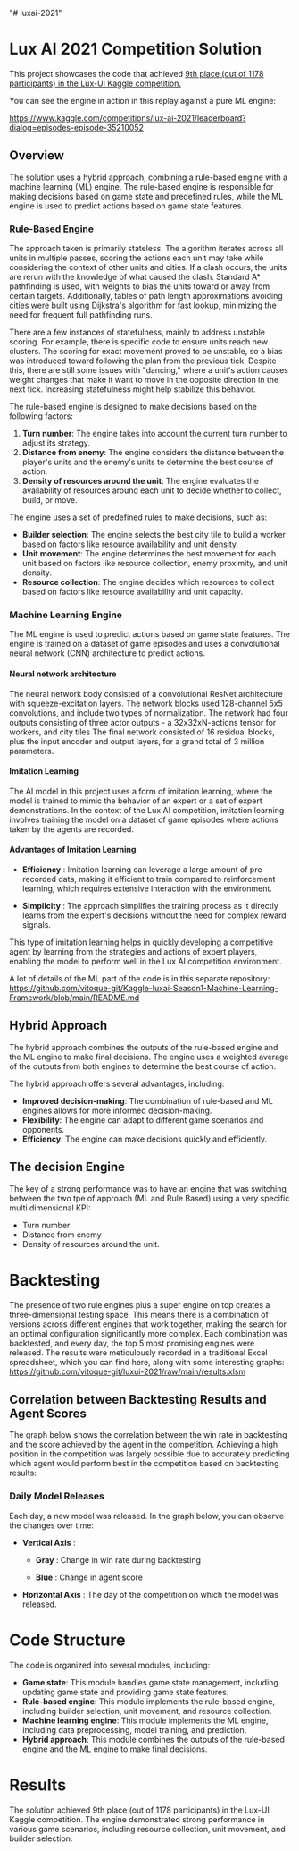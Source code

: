 "# luxai-2021" 

# Lux AI 2021 Competition Solution

This project showcases the code that achieved [9th place (out of 1178 participants) in the Lux-UI Kaggle competition.](https://www.kaggle.com/competitions/lux-ai-2021/leaderboard?) 

You can see the engine in action in this replay against a pure ML engine:

https://www.kaggle.com/competitions/lux-ai-2021/leaderboard?dialog=episodes-episode-35210052

## Overview

The solution uses a hybrid approach, combining a rule-based engine with a machine learning (ML) engine. The rule-based engine is responsible for making decisions based on game state and predefined rules, while the ML engine is used to predict actions based on game state features.

### Rule-Based Engine

The approach taken is primarily stateless. The algorithm iterates across all units in multiple passes, scoring the actions each unit may take while considering the context of other units and cities. If a clash occurs, the units are rerun with the knowledge of what caused the clash. Standard A* pathfinding is used, with weights to bias the units toward or away from certain targets. Additionally, tables of path length approximations avoiding cities were built using Dijkstra's algorithm for fast lookup, minimizing the need for frequent full pathfinding runs.

There are a few instances of statefulness, mainly to address unstable scoring. For example, there is specific code to ensure units reach new clusters. The scoring for exact movement proved to be unstable, so a bias was introduced toward following the plan from the previous tick. Despite this, there are still some issues with "dancing," where a unit's action causes weight changes that make it want to move in the opposite direction in the next tick. Increasing statefulness might help stabilize this behavior.

The rule-based engine is designed to make decisions based on the following factors:

1. **Turn number**: The engine takes into account the current turn number to adjust its strategy.
2. **Distance from enemy**: The engine considers the distance between the player's units and the enemy's units to determine the best course of action.
3. **Density of resources around the unit**: The engine evaluates the availability of resources around each unit to decide whether to collect, build, or move.

The engine uses a set of predefined rules to make decisions, such as:

* **Builder selection**: The engine selects the best city tile to build a worker based on factors like resource availability and unit density.
* **Unit movement**: The engine determines the best movement for each unit based on factors like resource collection, enemy proximity, and unit density.
* **Resource collection**: The engine decides which resources to collect based on factors like resource availability and unit capacity.

### Machine Learning Engine

The ML engine is used to predict actions based on game state features. The engine is trained on a dataset of game episodes and uses a convolutional neural network (CNN) architecture to predict actions. 

#### Neural network architecture
The neural network body consisted of a convolutional ResNet architecture with squeeze-excitation layers. 
The network blocks used 128-channel 5x5 convolutions, and include two types of normalization. 
The network had four outputs consisting of three actor outputs - a 32x32xN-actions tensor for workers, and city tiles 
The final network consisted of 16 residual blocks, plus the input encoder and output layers, for a grand total of 3 million parameters.

#### Imitation Learning 
The AI model in this project uses a form of imitation learning, where the model is trained to mimic the behavior of an expert or a set of expert demonstrations. In the context of the Lux AI competition, imitation learning involves training the model on a dataset of game episodes where actions taken by the agents are recorded.

#### Advantages of Imitation Learning 
 
- **Efficiency** : Imitation learning can leverage a large amount of pre-recorded data, making it efficient to train compared to reinforcement learning, which requires extensive interaction with the environment.
 
- **Simplicity** : The approach simplifies the training process as it directly learns from the expert's decisions without the need for complex reward signals.

This type of imitation learning helps in quickly developing a competitive agent by learning from the strategies and actions of expert players, enabling the model to perform well in the Lux AI competition environment.

A lot of details of the ML part of the code is in this separate repository: https://github.com/vitoque-git/Kaggle-luxai-Season1-Machine-Learning-Framework/blob/main/README.md

## Hybrid Approach

The hybrid approach combines the outputs of the rule-based engine and the ML engine to make final decisions. The engine uses a weighted average of the outputs from both engines to determine the best course of action.

The hybrid approach offers several advantages, including:

* **Improved decision-making**: The combination of rule-based and ML engines allows for more informed decision-making.
* **Flexibility**: The engine can adapt to different game scenarios and opponents.
* **Efficiency**: The engine can make decisions quickly and efficiently.
  
## The decision Engine
The key of a strong performance was to have an engine that was switching between the two tpe of approach (ML and Rule Based) using a very specific multi dimensional KPI:
- Turn number
- Distance from enemy
- Density of resources around the unit.


# Backtesting
The presence of two rule engines plus a super engine on top creates a three-dimensional testing space. This means there is a combination of versions across different engines that work together, making the search for an optimal configuration significantly more complex. Each combination was backtested, and every day, the top 5 most promising engines were released. The results were meticulously recorded in a traditional Excel spreadsheet, which you can find here, along with some interesting graphs: https://github.com/vitoque-git/luxui-2021/raw/main/results.xlsm

## Correlation between Backtesting Results and Agent Scores
The graph below shows the correlation between the win rate in backtesting and the score achieved by the agent in the competition. Achieving a high position in the competition was largely possible due to accurately predicting which agent would perform best in the competition based on backtesting results:

### Daily Model Releases 

Each day, a new model was released. In the graph below, you can observe the changes over time:
 
- **Vertical Axis** : 
  - **Gray** : Change in win rate during backtesting
 
  - **Blue** : Change in agent score
 
- **Horizontal Axis** : The day of the competition on which the model was released.
# Code Structure

The code is organized into several modules, including:

* **Game state**: This module handles game state management, including updating game state and providing game state features.
* **Rule-based engine**: This module implements the rule-based engine, including builder selection, unit movement, and resource collection.
* **Machine learning engine**: This module implements the ML engine, including data preprocessing, model training, and prediction.
* **Hybrid approach**: This module combines the outputs of the rule-based engine and the ML engine to make final decisions.

# Results

The solution achieved 9th place (out of 1178 participants) in the Lux-UI Kaggle competition. The engine demonstrated strong performance in various game scenarios, including resource collection, unit movement, and builder selection.
  


